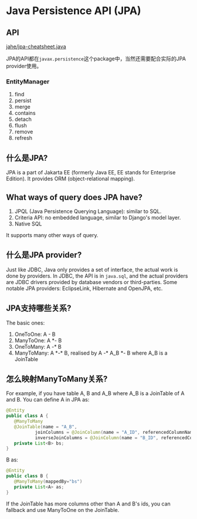 # Java Persistence API (JPA)

## API

[jahe/jpa-cheatsheet.java](https://gist.github.com/jahe/18a4efe614fc73cf184d8ceef8cdc996)

JPA的API都在`javax.persistence`这个package中，当然还需要配合实际的JPA provider使用。

### EntityManager

1. find
1. persist
1. merge
1. contains
1. detach
1. flush
1. remove
1. refresh

## 什么是JPA?

JPA is a part of Jakarta EE (formerly Java EE, EE stands for Enterprise Edition). It provides ORM (object-relational mapping).

## What ways of query does JPA have?

1. JPQL (Java Persistence Querying Language): similar to SQL.
1. Criteria API: no embedded language, similar to Django's model layer.
1. Native SQL

It supports many other ways of query.

## 什么是JPA provider?

Just like JDBC, Java only provides a set of interface, the actual work is done by providers. In JDBC, the API is in `java.sql`, and the actual providers are JDBC drivers provided by database vendors or third-parties. Some notable JPA providers: EclipseLink, Hibernate and OpenJPA, etc.

## JPA支持哪些关系?

The basic ones:

1. OneToOne: A - B
1. ManyToOne: A \*- B
1. OneToMany: A -\* B
1. ManyToMany: A \*-\* B, realised by A -* A_B *- B where A_B is a JoinTable

## 怎么映射ManyToMany关系?

For example, if you have table A, B and A_B where A_B is a JoinTable of A and B. You can define A in JPA as:

```java
@Entity
public class A {
   @ManyToMany
   @JoinTable(name = "A_B",
           joinColumns = @JoinColumn(name = "A_ID", referencedColumnName = "ID"),
           inverseJoinColumns = @JoinColumn(name = "B_ID", referencedColumnName = "ID"))
   private List<B> bs;
}
```

B as:

```java
@Entity
public class B {
   @ManyToMany(mappedBy="bs")
   private List<A> as;
}
```

If the JoinTable has more columns other than A and B's ids, you can fallback and use ManyToOne on the JoinTable.
